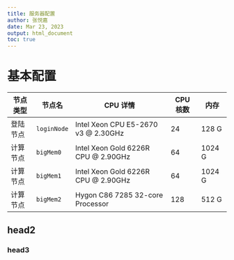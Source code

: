 ```yaml
---
title: 服务器配置
author: 张悦嘉
date: Mar 23, 2023
output: html_document
toc: true
---
```


# 基本配置
|节点类型|节点名|CPU 详情|CPU 核数|内存|
|--|--|--|--|--|
|登陆节点|`loginNode`|Intel Xeon CPU E5-2670 v3 @ 2.30GHz | 24 | 128 G|
|计算节点|`bigMem0`|Intel Xeon Gold 6226R CPU @ 2.90GHz | 64 | 1024 G|
|计算节点|`bigMem1`|Intel Xeon Gold 6226R CPU @ 2.90GHz | 64 | 1024 G|
|计算节点|`bigMem2`|Hygon C86 7285 32-core Processor | 128 | 512 G|

## head2
### head3